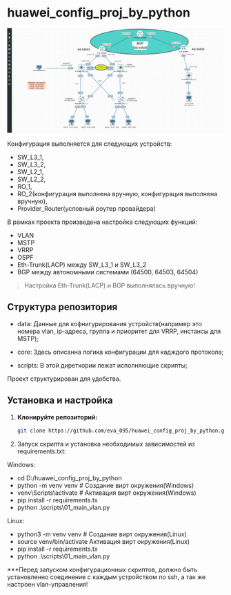 # huawei_config_proj_by_python

![Схема сети](images/network_huawei.jpg)


Конфигурация выполняется для следующих устройств:

- SW_L3_1, 
- SW_L3_2, 
- SW_L2_1, 
- SW_L2_2,
- RO_1, 
- RO_2(конфигурация выполнена вручную, конфигурация выполнена вручную),
- Provider_Router(условный роутер провайдера)

В рамках проекта произведена настройка следующих функций:

- VLAN
- MSTP
- VRRP
- OSPF 
- Eth-Trunk(LACP) между SW_L3_1 и SW_L3_2 
- BGP между автономными системами (64500, 64503, 64504)

> Настройка Eth-Trunk(LACP) и BGP выполнялась вручную!

## Структура репозитория

- data: Данные для кофнигурирования устройств(например это номера vlan, ip-адреса, 
					      группа и приоритет для VRRP,
					      инстансы для MSTP);

- core: Здесь описанна логика конфигурации для кадждого протокола;

- scripts: В этой диреткории лежат исполняющие скрипты;

Проект структурирован для удобства.


## Установка и настройка

1. **Клонируйте репозиторий:**
   ```bash
   git clone https://github.com/eva_095/huawei_config_proj_by_python.git

2. Запуск скрипта и установка необходимых зависимостей из requirements.txt:

Windows:
- cd D:/huawei_config_proj_by_python
- python -m venv venv # Создание вирт окружения(Windows)
- venv\Scripts\activate # Активация вирт окружения(Windows)
- pip install -r requirements.tx
- python .\scripts\01_main_vlan.py

Linux:
- python3 -m venv venv # Создание вирт окружения(Linux)
- source venv/bin/activate Активация вирт окружения(Linux)
- pip install -r requirements.tx
- python .\scripts\01_main_vlan.py


***Перед запуском конфигурационных скриптов, должно быть установленно соединение с каждым устройством по ssh, 
а так же настроен vlan-управления!
